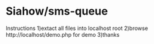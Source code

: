 # Siahow/sms-queue

Instructions
1)extact all files into localhost root
2)browse http://localhost/demo.php for demo
3)thanks
